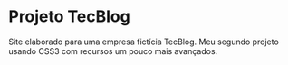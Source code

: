 # Projeto TecBlog
 Site elaborado para uma empresa fictícia TecBlog. Meu segundo projeto usando CSS3 com recursos um pouco mais avançados.
